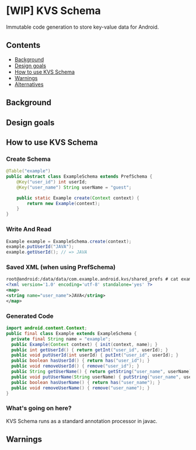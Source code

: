 [WIP] KVS Schema
==========

Immutable code generation to store key-value data for Android.

Contents
------------------

- [Background](#background)
- [Design goals](#design-goals)
- [How to use KVS Schema](#how-to-use-kvs-schema)
- [Warnings](#warnings)
- [Alternatives](#alternatives)


Background
------------------

Design goals
------------------

How to use KVS Schema
------------------


### Create Schema

```java
@Table("example")
public abstract class ExampleSchema extends PrefSchema {
    @Key("user_id") int userId;
    @Key("user_name") String userName = "guest";

    public static Example create(Context context) {
        return new Example(context);
    }
}
```

### Write And Read

```java
Example example = ExampleSchema.create(context);
example.putUserId("JAVA");
example.getUserId(); // => JAVA
```

### Saved XML (when using PrefSchema)

```xml
root@android:/data/data/com.example.android.kvs/shared_prefs # cat example.xml
<?xml version='1.0' encoding='utf-8' standalone='yes' ?>
<map>
<string name="user_name">JAVA</string>
</map>
```

### Generated Code

```java
import android.content.Context;
public final class Example extends ExampleSchema {
  private final String name = "example";
  public Example(Context context) { init(context, name); }
  public int getUserId() { return getInt("user_id", userId); }
  public void putUserId(int userId) { putInt("user_id", userId); }
  public boolean hasUserId() { return has("user_id"); }
  public void removeUserId() { remove("user_id"); }
  public String getUserName() { return getString("user_name", userName); }
  public void putUserName(String userName) { putString("user_name", userName); }
  public boolean hasUserName() { return has("user_name"); }
  public void removeUserName() { remove("user_name"); }
}
```

### What's going on here?

KVS Schema runs as a standard annotation processor in javac.

Warnings
------------------
